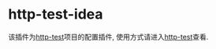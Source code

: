 # http-test-idea

该插件为[http-test](https://github.com/cweijan/http-test)项目的配置插件, 使用方式请进入[http-test](https://github.com/cweijan/http-test)查看.
